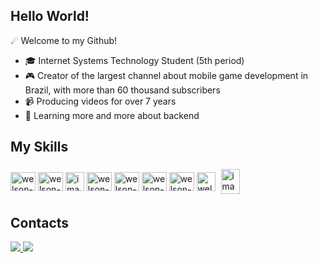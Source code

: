 ## Hello World!
☄ Welcome to my Github!


- 🎓 Internet Systems Technology Student (5th period)
- 🎮 Creator of the largest channel about mobile game development in Brazil, with more than 60 thousand subscribers
- 📹 Producing videos for over 7 years
- 🧠 Learning more and more about backend


## My Skills


<div style="display: inline_block">  
  <!--Javascript-->
  <img align="center" alt="welson-JS" height="30" width="40" src="https://cdn.jsdelivr.net/gh/devicons/devicon/icons/javascript/javascript-original.svg" />


  <!--React-->
  <img align="center" alt="welson-React" height="30" width="40" src="https://cdn.jsdelivr.net/gh/devicons/devicon/icons/react/react-original.svg" />
  
  <!--HTML
  <img align="center" alt="welson-HTML" height="30" width="40" src="https://www.google.com/url?sa=i&url=https%3A%2F%2Fwww.vecteezy.com%2Fpng%2F17395379-google-play-store-mobile-apps-logo&psig=AOvVaw2zexpFnA_FaLPSgwrAe7OP&ust=1755658276171000&source=images&cd=vfe&opi=89978449&ved=0CBUQjRxqFwoTCMiejvLulY8DFQAAAAAdAAAAABAL">-->

  <!--TypeScript-->
  <img align="center" width="30" height="30" alt="image" src="https://github.com/user-attachments/assets/0f259f28-8738-401e-9330-4d462b853ee5" />

  <!--NodeJS-->
  <img align="center" alt="welson-Node" height="30" width="40" src="https://cdn.jsdelivr.net/gh/devicons/devicon/icons/nodejs/nodejs-original.svg" />
  
  <!--Python
  <img align="center" alt="welson-Python" height="30" width="40" src="https://cdn.jsdelivr.net/gh/devicons/devicon/icons/python/python-original.svg">-->
  
  <!--PostgreSQL-->
  <img align="center" alt="welson-Postgres" height="30" width="40" src="https://cdn.jsdelivr.net/gh/devicons/devicon/icons/postgresql/postgresql-original.svg">

  <!--Linux-->
  <img align="center" alt="welson-Linux" height="30" width="40" src="https://cdn.jsdelivr.net/gh/devicons/devicon/icons/linux/linux-original.svg">

  <!--Godot-->
  <img align="center" alt="welson-Godot" height="30" width="40" src="https://cdn.jsdelivr.net/gh/devicons/devicon/icons/godot/godot-original.svg">

  <!--Play Store-->
  <img align="center" alt="welson-PlayStore" height="30" width="30" src="https://github.com/user-attachments/assets/6ad9ed9b-bb09-4ee7-a112-ed666430aa72" />

  <!--YouTube-->
  <img align="center" height="40" width="30" alt="image" style="margin: 5px;" src="https://github.com/user-attachments/assets/9f072f00-15ab-46ed-8186-bd41c4b65ac7" />
</div>

## Contacts
<div> 
  <a href = "mailto:dev.zeecontatosofc@gmail.com">
    <img src="https://img.shields.io/badge/-Gmail-%23333?style=for-the-badge&logo=gmail&logoColor=white" target="_blank">
  </a>
  
  <a href="https://www.linkedin.com/in/welson-rosendo-rodrigues-aa7029303?" target="_blank">
    <img src="https://img.shields.io/badge/-LinkedIn-%230077B5?style=for-the-badge&logo=linkedin&logoColor=white" target="_blank">
  </a> 
</div>
